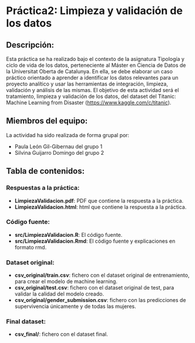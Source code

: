 # Práctica2: Limpieza y validación de los datos 

## **Descripción:**
Esta práctica se ha realizado bajo el contexto de la asignatura Tipología y ciclo de vida de los datos, perteneciente al Máster en Ciencia de Datos de la Universitat Oberta de Catalunya. En ella, se debe elaborar un caso práctico orientado a aprender a identificar los datos relevantes para un proyecto analítico y usar las herramientas de integración, limpieza, validación y análisis de las mismas. 
El objetivo de esta actividad será el tratamiento, limpieza y validación de los datos, del dataset del Titanic: Machine Learning from Disaster (https://www.kaggle.com/c/titanic).

## **Miembros del equipo:**
La actividad ha sido realizada de forma grupal por: 
* Paula León Gil-Gibernau del grupo 1 
* Silvina Guijarro Domingo del grupo 2

## **Tabla de contenidos:**

### **Respuestas a la práctica:**
* **LimpiezaValidacion.pdf**: PDF que contiene la respuesta a la práctica.
* **LimpiezaValidacion.html**: html que contiene la respuesta a la práctica.

### **Código fuente:**
* **src/LimpiezaValidacion.R**: El código fuente.
* **src/LimpiezaValidacion.Rmd**: El código fuente y explicaciones en formato rmd.
 
### **Dataset original:**
* **csv_original/train.csv**: fichero con el dataset original de entrenamiento, para crear el modelo de machine learning.
* **csv_original/test.csv**: fichero con el dataset original de test, para validar la calidad del modelo creado.
* **csv_original/gender_submission.csv**: fichero con las predicciones de supervivencia únicamente y de todas las mujeres.
 
### **Final dataset:**
* **csv_final/**: fichero con el dataset final.
